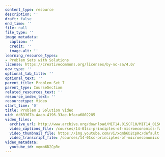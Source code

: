 ```yaml
---
content_type: resource
description: ''
draft: false
end_time: ''
file: null
file_type: ''
image_metadata:
  caption: ''
  credit: ''
  image-alt: ''
learning_resource_types:
- Problem Sets with Solutions
license: https://creativecommons.org/licenses/by-nc-sa/4.0/
ocw_type: ''
optional_tab_title: ''
optional_text: ''
parent_title: Problem Set 7
parent_type: CourseSection
related_resources_text: ''
resource_index_text: ''
resourcetype: Video
start_time: '0'
title: Problem 2 Solution Video
uid: dd63367b-4aab-4196-33ae-bfaca6802285
video_files:
  archive_url: http://www.archive.org/download/MIT14.01SCF10/MIT14_01SCF10_problem_7-2_300k.mp4
  video_captions_file: /courses/14-01sc-principles-of-microeconomics-fall-2011/4368f6ee550c5caeb5f98a52ca2cc178_xqmb6D2CpRc.vtt
  video_thumbnail_file: https://img.youtube.com/vi/xqmb6D2CpRc/default.jpg
  video_transcript_file: /courses/14-01sc-principles-of-microeconomics-fall-2011/f02cb50e4f6c67187f6b28146ecce87d_xqmb6D2CpRc.pdf
video_metadata:
  youtube_id: xqmb6D2CpRc
---
```

